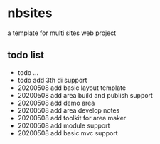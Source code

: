 # nbsites

a template for multi sites web project

## todo list

- todo ...
- todo add 3th di support
- 20200508 add basic layout template
- 20200508 add area build and publish support
- 20200508 add demo area
- 20200508 add area develop notes 
- 20200508 add toolkit for area maker
- 20200508 add module support
- 20200508 add basic mvc support